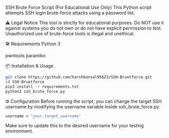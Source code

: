 SSH Brute Force Script (For Educational Use Only)
This Python script attempts SSH login brute-force attacks using a password list.

⚠️ Legal Notice
This tool is strictly for educational purposes.
Do NOT use it against systems you do not own or do not have explicit permission to test.
Unauthorized use of brute-force tools is illegal and unethical.

🛠 Requirements
Python 3

pwntools
paramiko

📦 Installation & Usage
```bash
git clone https://github.com/harshbansal95623/SSH-Bruetforce.git
cd SSH-Bruetforce
pip3 install -r requirements.txt
python3 ssh_brute_force.py
```

⚙️ Configuration
Before running the script, you can change the target SSH username by modifying the username variable inside ssh_brute_force.py:

```bash
username = "your_target_username"
```
Make sure to update this to the desired username for your testing environment.
